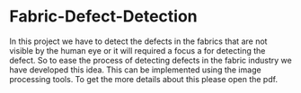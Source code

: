 # Fabric-Defect-Detection
In this project we have to detect the defects in the fabrics that are not visible by the human eye or it will required a focus a for detecting the defect. 
So to ease the process of detecting defects in the fabric industry we have developed this idea. 
This can be implemented using the image processing tools.
To get the more details about this please open the pdf.
